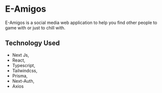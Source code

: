 # E-Amigos 
E-Amigos is a social media web application to help you find other people to game with or just to chill with.

## Technology Used
* Next Js,
* React,
* Typescript,
* Tailwindcss,
* Prisma,
* Next-Auth,
* Axios

